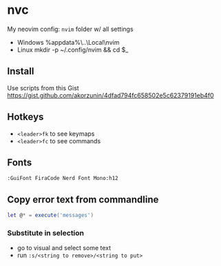 # nvc

My neovim config:
`nvim` folder w/ all settings

- Windows
    %appdata%\\..\Local\nvim
- Linux
    mkdir -p ~/.config/nvim && cd $_

## Install

Use scripts from this Gist
https://gist.github.com/akorzunin/4dfad794fc658502e5c62379191eb4f0

## Hotkeys

- `<leader>fk` to see keymaps
- `<leader>fc` to see commands

## Fonts

    :GuiFont FiraCode Nerd Font Mono:h12

## Copy error text from commandline

```lua
let @* = execute('messages')
```

### Substitute in selection

- go to visual and select some text
- run `:s/<string to remove>/<string to put>`
